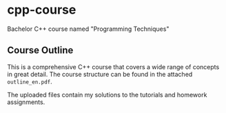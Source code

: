 # cpp-course
Bachelor C++ course named "Programming Techniques"

## Course Outline
This is a comprehensive C++ course that covers a wide range of concepts in great detail.
The course structure can be found in the attached `outline_en.pdf`.

The uploaded files contain my solutions to the tutorials and homework assignments.
